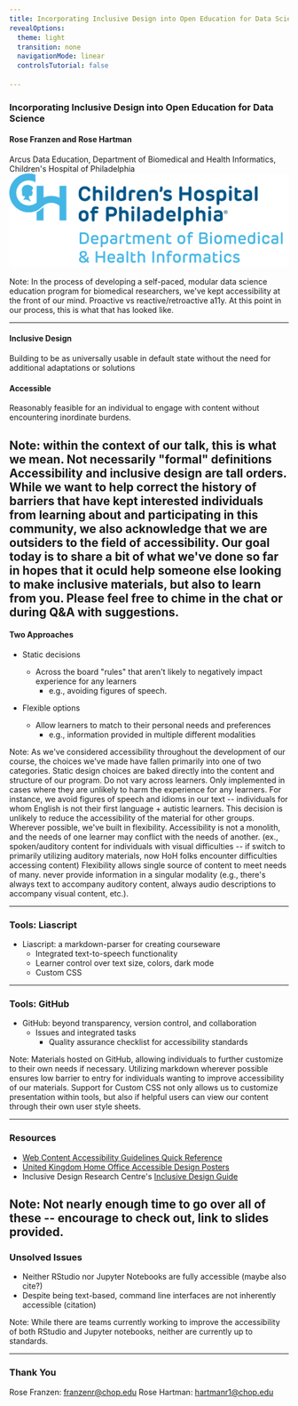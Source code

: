 ```yaml
---
title: Incorporating Inclusive Design into Open Education for Data Science
revealOptions:
  theme: light
  transition: none
  navigationMode: linear
  controlsTutorial: false

---
```


### Incorporating Inclusive Design into Open Education for Data Science
#### Rose Franzen and Rose Hartman</br>
 Arcus Data Education, Department of Biomedical and Health Informatics, Children's Hospital of Philadelphia </br>
![Logo of the Department of Biomedical and Health Informatics](media/DBHi-Logo-Color_RGB.jpg)

Note: In the process of developing a self-paced, modular data science education program for biomedical researchers, we've kept accessibility at the front of our mind. Proactive vs reactive/retroactive a11y. At this point in our process, this is what that has looked like.

---

#### Inclusive Design
Building to be as universally usable in default state without the need for additional adaptations or solutions

#### Accessible
Reasonably feasible for an individual to engage with content without encountering inordinate burdens.

Note: within the context of our talk, this is what we mean. Not necessarily "formal" definitions
Accessibility and inclusive design are tall orders. While we want to help correct the history of barriers that have kept interested individuals from learning about and participating in this community, we also acknowledge that we are outsiders to the field of accessibility. Our goal today is to share a bit of what we've done so far in hopes that it oculd help someone else looking to make inclusive materials, but also to learn from you. Please feel free to chime in the chat or during Q&A with suggestions.
---

#### Two Approaches

- Static decisions
  - Across the board "rules" that aren't likely to negatively impact experience for any learners
    - e.g., avoiding figures of speech.

- Flexible options
  - Allow learners to match to their personal needs and preferences
    - e.g., information provided in multiple different modalities

Note: As we've considered accessibility throughout the development of our course, the choices we've made have fallen primarily into one of two categories.
Static design choices are  baked directly into the content and structure of our program. Do not vary across learners. Only implemented in cases where they are unlikely to harm the experience for any learners. For instance, we avoid figures of speech and idioms in our text -- individuals for whom English is not their first language + autistic learners. This decision is unlikely to reduce the accessibility of the material for other groups.
Wherever possible, we've built in flexibility. Accessibility is not a monolith, and the needs of one learner may conflict with the needs of another. (ex., spoken/auditory content for individuals with visual difficulties -- if switch to primarily utilizing auditory materials, now HoH folks encounter difficulties accessing content) Flexibility allows single source of content to meet needs of many. never provide information in a singular modality (e.g., there's always text to accompany auditory content, always audio descriptions to accompany visual content, etc.).

---

### Tools: Liascript
- Liascript: a markdown-parser for creating courseware
  - Integrated text-to-speech functionality
  - Learner control over text size, colors, dark mode
  - Custom CSS

---

### Tools: GitHub

- GitHub: beyond transparency, version control, and collaboration
  - Issues and integrated tasks
    - Quality assurance checklist for accessibility standards


Note: Materials hosted on GitHub, allowing individuals to further customize to their own needs if necessary. Utilizing markdown wherever possible ensures low barrier to entry for individuals wanting to improve accessibility of our materials. Support for Custom CSS not only allows us to customize presentation within tools, but also if helpful users can view our content through their own user style sheets.

---

### Resources

- [Web Content Accessibility Guidelines Quick Reference](https://www.w3.org/WAI/WCAG21/quickref/)
- [United Kingdom Home Office Accessible Design Posters](https://ukhomeoffice.github.io/accessibility-posters/posters/accessibility-posters.pdf)
- Inclusive Design Research Centre's [Inclusive Design Guide](https://guide.inclusivedesign.ca/)

Note: Not nearly enough time to go over all of these -- encourage to check out, link to slides provided.
---

### Unsolved Issues
- Neither RStudio nor Jupyter Notebooks are fully accessible (maybe also cite?)
- Despite being text-based, command line interfaces are not inherently accessible (citation)

Note: While there are teams currently working to improve the accessibility of both RStudio and Jupyter notebooks, neither are currently up to standards.

---

### Thank You
Rose Franzen: franzenr@chop.edu
Rose Hartman: hartmanr1@chop.edu
